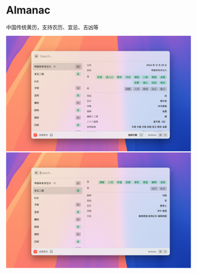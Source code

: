# Almanac

中国传统黄历，支持农历、宜忌、吉凶等

![](./metadata/screenshot-20241226-143843.png)
![](./metadata/screenshot-20241226-143854.png)